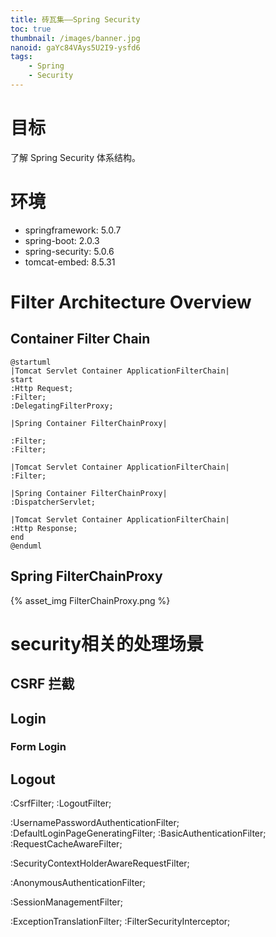 ```yaml
---
title: 砖瓦集——Spring Security
toc: true
thumbnail: /images/banner.jpg
nanoid: gaYc84VAys5U2I9-ysfd6
tags:
    - Spring
    - Security
---
```


# 目标
了解 Spring Security 体系结构。

# 环境
- springframework: 5.0.7
- spring-boot: 2.0.3
- spring-security: 5.0.6
- tomcat-embed: 8.5.31

# Filter Architecture Overview
## Container Filter Chain

```puml
@startuml
|Tomcat Servlet Container ApplicationFilterChain|
start
:Http Request;
:Filter;
:DelegatingFilterProxy;

|Spring Container FilterChainProxy|

:Filter;
:Filter;

|Tomcat Servlet Container ApplicationFilterChain|
:Filter;

|Spring Container FilterChainProxy|
:DispatcherServlet;

|Tomcat Servlet Container ApplicationFilterChain|
:Http Response;
end
@enduml
```

## Spring FilterChainProxy

{% asset_img FilterChainProxy.png %}

# security相关的处理场景

## CSRF 拦截

## Login
### Form Login
## Logout



:CsrfFilter;
:LogoutFilter;

:UsernamePasswordAuthenticationFilter;
:DefaultLoginPageGeneratingFilter;
:BasicAuthenticationFilter;
:RequestCacheAwareFilter;

:SecurityContextHolderAwareRequestFilter;

:AnonymousAuthenticationFilter;

:SessionManagementFilter;

:ExceptionTranslationFilter;
:FilterSecurityInterceptor;
